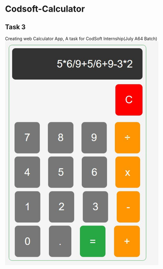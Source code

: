 # Codsoft-Calculator
## Task 3
Creating web Calculator App, A task for CodSoft Internship(July A64 Batch) <br/>
<img  alt="img" src="https://github.com/iam-nur/Codsoft-Calculator/blob/main/photo_2024-06-07_10-01-58.jpg">
